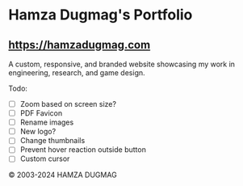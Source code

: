 # Hamza Dugmag's Portfolio
## https://hamzadugmag.com

A custom, responsive, and branded website showcasing my work in engineering, research, and game design.

Todo:

- [ ] Zoom based on screen size?
- [ ] PDF Favicon
- [ ] Rename images
- [ ] New logo?
- [ ] Change thumbnails
- [ ] Prevent hover reaction outside button
- [ ] Custom cursor

© 2003-2024 HAMZA DUGMAG
